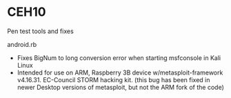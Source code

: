 # CEH10
Pen test tools and fixes

android.rb
- Fixes BigNum to long conversion error when starting msfconsole in Kali Linux
- Intended for use on ARM, Raspberry 3B device w/metasploit-framework v4.16.31. EC-Council STORM hacking kit.
(this bug has been fixed in newer Desktop versions of metasploit, but not the ARM fork of the code)


